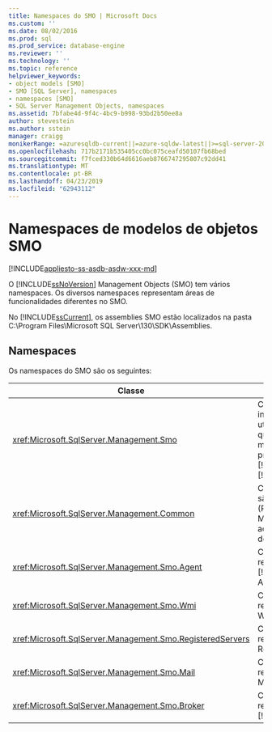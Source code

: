 ```yaml
---
title: Namespaces do SMO | Microsoft Docs
ms.custom: ''
ms.date: 08/02/2016
ms.prod: sql
ms.prod_service: database-engine
ms.reviewer: ''
ms.technology: ''
ms.topic: reference
helpviewer_keywords:
- object models [SMO]
- SMO [SQL Server], namespaces
- namespaces [SMO]
- SQL Server Management Objects, namespaces
ms.assetid: 7bfabe4d-9f4c-4bc9-b998-93bd2b50ee8a
author: stevestein
ms.author: sstein
manager: craigg
monikerRange: =azuresqldb-current||=azure-sqldw-latest||>=sql-server-2016||=sqlallproducts-allversions||>=sql-server-linux-2017||=azuresqldb-mi-current
ms.openlocfilehash: 717b2171b535405cc0bc075ceafd50107fb68bed
ms.sourcegitcommit: f7fced330b64d6616aeb8766747295807c92dd41
ms.translationtype: MT
ms.contentlocale: pt-BR
ms.lasthandoff: 04/23/2019
ms.locfileid: "62943112"
---
```

# <a name="smo-object-model-namespaces"></a>Namespaces de modelos de objetos SMO
[!INCLUDE[appliesto-ss-asdb-asdw-xxx-md](../../includes/appliesto-ss-asdb-asdw-xxx-md.md)]

  O [!INCLUDE[ssNoVersion](../../includes/ssnoversion-md.md)] Management Objects (SMO) tem vários namespaces. Os diversos namespaces representam áreas de funcionalidades diferentes no SMO.  
  
 No [!INCLUDE[ssCurrent](../../includes/sscurrent-md.md)], os assemblies SMO estão localizados na pasta C:\Program Files\Microsoft SQL Server\130\SDK\Assemblies\.  
  
## <a name="namespaces"></a>Namespaces  
 Os namespaces do SMO são os seguintes:  
  
|Classe|Função|  
|-----------|--------------|  
|<xref:Microsoft.SqlServer.Management.Smo>|Contém classes de instância, classes de utilitário e enumerações que são usadas para manipular programaticamente [!INCLUDE[msCoName](../../includes/msconame-md.md)] [!INCLUDE[ssNoVersion](../../includes/ssnoversion-md.md)].|  
|<xref:Microsoft.SqlServer.Management.Common>|Contém as classes que são comuns ao RMO (Replication Management Objects) e ao SMO, como classes de conexão.|  
|<xref:Microsoft.SqlServer.Management.Smo.Agent>|Contém classes que representam o [!INCLUDE[ssNoVersion](../../includes/ssnoversion-md.md)] Agent.|  
|<xref:Microsoft.SqlServer.Management.Smo.Wmi>|Contém classes que representam o Provedor WMI.|  
|<xref:Microsoft.SqlServer.Management.Smo.RegisteredServers>|Contém classes que representam o Servidor Registrado.|  
|<xref:Microsoft.SqlServer.Management.Smo.Mail>|Contém classes que representam o Database Mail.|  
|<xref:Microsoft.SqlServer.Management.Smo.Broker>|Contém classes que representam o [!INCLUDE[ssSB](../../includes/sssb-md.md)].|  
  
  
